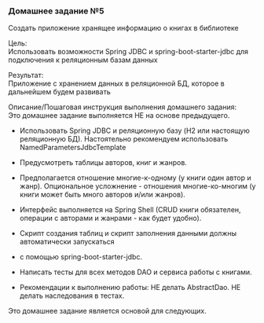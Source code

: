 <h3>Домашнее задание №5</h3>

Создать приложение хранящее информацию о книгах в библиотеке

Цель:  
Использовать возможности Spring JDBC и spring-boot-starter-jdbc для подключения к реляционным базам данных


Результат:  
Приложение с хранением данных в реляционной БД, которое в дальнейшем будем развивать


Описание/Пошаговая инструкция выполнения домашнего задания:  
Это домашнее задание выполняется НЕ на основе предыдущего.

* Использовать Spring JDBC и реляционную базу (H2 или настоящую реляционную БД). Настоятельно рекомендуем использовать NamedParametersJdbcTemplate
* Предусмотреть таблицы авторов, книг и жанров.
* Предполагается отношение многие-к-одному (у книги один автор и жанр). Опциональное усложнение - отношения многие-ко-многим (у книги может быть много авторов и/или жанров).
* Интерфейс выполняется на Spring Shell (CRUD книги обязателен, операции с авторами и жанрами - как будет удобно).
* Скрипт создания таблиц и скрипт заполнения данными должны автоматически запускаться
* с помощью spring-boot-starter-jdbc.
* Написать тесты для всех методов DAO и сервиса работы с книгами.

* Рекомендации к выполнению работы: НЕ делать AbstractDao. НЕ делать наследования в тестах. 
 
Это домашнее задание является основой для следующих.

